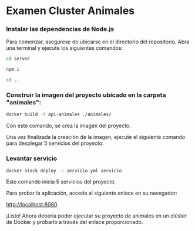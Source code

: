 # Examen Cluster Animales

### Instalar las dependencias de Node.js
Para comenzar, asegúrese de ubicarse en el directorio del repositorio. Abra una terminal y ejecute los siguientes comandos:

```sh
cd server
```
```sh
npm i
```
```sh
cd ..
```

### Construir la imagen del proyecto ubicado en la carpeta "animales":

```sh
docker build -t api-animales ./animales/
```
Con este comando, se crea la imagen del proyecto.

Una vez finalizada la creación de la imagen, ejecute el siguiente comando para desplegar 5 servicios del proyecto:

### Levantar servicio

```sh
docker stack deploy -c servicio.yml servicio
```

Este comando inicia 5 servicios del proyecto.

Para probar la aplicación, acceda al siguiente enlace en su navegador:

[http://localhost:8080](http://localhost:8080)

¡Listo! Ahora debería poder ejecutar su proyecto de animales en un clúster de Docker y probarlo a través del enlace proporcionado.
